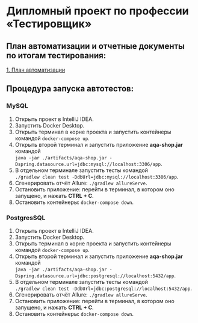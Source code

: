  # Дипломный проект по профессии «Тестировщик»
 ## План автоматизации и отчетные документы по итогам тестирования:

[1. План автоматизации](https://github.com/Rbghero/Diploma/blob/main/documentation/Plan.md)

 ## Процедура запуска автотестов:
 ### MySQL
1. Открыть проект в IntelliJ IDEA.
2. Запустить Docker Desktop.
3. Открыть терминал в корне проекта и запустить контейнеры командой
   `docker-compose up`.
4. Открыть второй терминал и запустить приложение **aqa-shop.jar** командой  
   `java -jar ./artifacts/aqa-shop.jar -Dspring.datasource.url=jdbc:mysql://localhost:3306/app`.
5. В отдельном терминале запустить тесты командой  
   `./gradlew clean test -DdbUrl=jdbc:mysql://localhost:3306/app`.
6. Сгенерировать отчёт Allure: `./gradlew allureServe`.
7. Остановить приложение: перейти в терминал, в котором оно запущено, и нажать **CTRL + C**.
8. Остановить контейнеры: `docker-compose down`.

 ### PostgresSQL
1. Открыть проект в IntelliJ IDEA.
2. Запустить Docker Desktop.
3. Открыть терминал в корне проекта и запустить контейнеры командой
   `docker-compose up`.
4. Открыть второй терминал и запустить приложение **aqa-shop.jar** командой  
   `java -jar ./artifacts/aqa-shop.jar -Dspring.datasource.url=jdbc:postgresql://localhost:5432/app`.
5. В отдельном терминале запустить тесты командой  
   `./gradlew clean test -DdbUrl=jdbc:postgresql://localhost:5432/app`.
6. Сгенерировать отчёт Allure: `./gradlew allureServe`.
7. Остановить приложение: перейти в терминал, в котором оно запущено, и нажать **CTRL + C**.
8. Остановить контейнеры: `docker-compose down`.